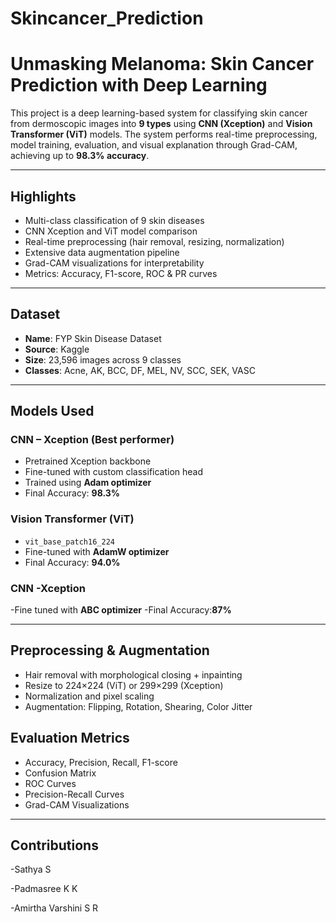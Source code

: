 # Skincancer_Prediction
# Unmasking Melanoma: Skin Cancer Prediction with Deep Learning

This project is a deep learning-based system for classifying skin cancer from dermoscopic images into **9 types** using **CNN (Xception)** and **Vision Transformer (ViT)** models. The system performs real-time preprocessing, model training, evaluation, and visual explanation through Grad-CAM, achieving up to **98.3% accuracy**.


---

## Highlights

- Multi-class classification of 9 skin diseases
- CNN Xception and ViT model comparison
- Real-time preprocessing (hair removal, resizing, normalization)
- Extensive data augmentation pipeline
- Grad-CAM visualizations for interpretability
- Metrics: Accuracy, F1-score, ROC & PR curves

---

## Dataset

- **Name**: FYP Skin Disease Dataset  
- **Source**: Kaggle  
- **Size**: 23,596 images across 9 classes  
- **Classes**: Acne, AK, BCC, DF, MEL, NV, SCC, SEK, VASC

---

## Models Used

### CNN – Xception (Best performer)
- Pretrained Xception backbone
- Fine-tuned with custom classification head
- Trained using **Adam optimizer**
- Final Accuracy: **98.3%**

### Vision Transformer (ViT)
- `vit_base_patch16_224`
- Fine-tuned with **AdamW optimizer**
- Final Accuracy: **94.0%**

### CNN -Xception
-Fine tuned with **ABC optimizer**
-Final Accuracy:**87%**

---

## Preprocessing & Augmentation

- Hair removal with morphological closing + inpainting
- Resize to 224×224 (ViT) or 299×299 (Xception)
- Normalization and pixel scaling
- Augmentation: Flipping, Rotation, Shearing, Color Jitter


## Evaluation Metrics

- Accuracy, Precision, Recall, F1-score
- Confusion Matrix
- ROC Curves
- Precision-Recall Curves
- Grad-CAM Visualizations

---

## Contributions
-Sathya S

-Padmasree K K

-Amirtha Varshini S R
